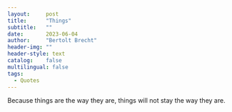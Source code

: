 ```yaml
---
layout:     post
title:      "Things"
subtitle:   ""
date:       2023-06-04
author:     "Bertolt Brecht"
header-img: ""
header-style: text
catalog:    false
multilingual: false
tags:
  - Quotes
---
```


Because things are the way they are, things will not stay the way they are.

